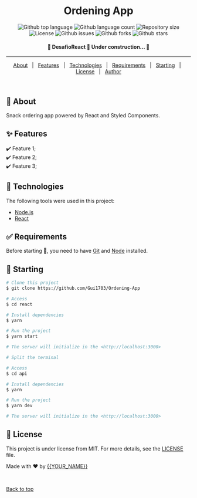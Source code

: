 <h1 align="center">Ordening App</h1>

<p align="center">
  <img alt="Github top language" src="https://img.shields.io/github/languages/top/Gui1703/Ordening-App?color=56BEB8">

  <img alt="Github language count" src="https://img.shields.io/github/languages/count/Gui1703/Ordening-App?color=56BEB8">

  <img alt="Repository size" src="https://img.shields.io/github/repo-size/Gui1703/Ordening-App?color=56BEB8">

  <img alt="License" src="https://img.shields.io/github/license/Gui1703/Ordening-App?color=56BEB8">

   <img alt="Github issues" src="https://img.shields.io/github/issues/Gui1703/Ordening-App?color=56BEB8" /> 

   <img alt="Github forks" src="https://img.shields.io/github/forks/Gui1703/Ordening-App?color=56BEB8" /> 

   <img alt="Github stars" src="https://img.shields.io/github/stars/Gui1703/Ordening-App?color=56BEB8" /> 
</p>

<!-- Status -->

 <h4 align="center"> 
	🚧  DesafioReact 🚀 Under construction...  🚧
</h4> 

<hr>

<p align="center">
  <a href="#dart-about">About</a> &#xa0; | &#xa0; 
  <a href="#sparkles-features">Features</a> &#xa0; | &#xa0;
  <a href="#rocket-technologies">Technologies</a> &#xa0; | &#xa0;
  <a href="#white_check_mark-requirements">Requirements</a> &#xa0; | &#xa0;
  <a href="#checkered_flag-starting">Starting</a> &#xa0; | &#xa0;
  <a href="#memo-license">License</a> &#xa0; | &#xa0;
  <a href="https://github.com/Gui1703" target="_blank">Author</a>
</p>

<br>

## :dart: About ##

Snack ordering app powered by React and Styled Components.

## :sparkles: Features ##

:heavy_check_mark: Feature 1;\
:heavy_check_mark: Feature 2;\
:heavy_check_mark: Feature 3;

## :rocket: Technologies ##

The following tools were used in this project:

- [Node.js](https://nodejs.org/en/)
- [React](https://pt-br.reactjs.org/)


## :white_check_mark: Requirements ##

Before starting :checkered_flag:, you need to have [Git](https://git-scm.com) and [Node](https://nodejs.org/en/) installed.

## :checkered_flag: Starting ##

```bash
# Clone this project
$ git clone https://github.com/Gui1703/Ordening-App

# Access
$ cd react

# Install dependencies
$ yarn

# Run the project
$ yarn start

# The server will initialize in the <http://localhost:3000>
```

```bash
# Split the terminal

# Access
$ cd api

# Install dependencies
$ yarn

# Run the project
$ yarn dev

# The server will initialize in the <http://localhost:3000>
```

## :memo: License ##

This project is under license from MIT. For more details, see the [LICENSE](LICENSE.md) file.


Made with :heart: by <a href="https://github.com/Gui1703" target="_blank">{{YOUR_NAME}}</a>

&#xa0;

<a href="#top">Back to top</a>
